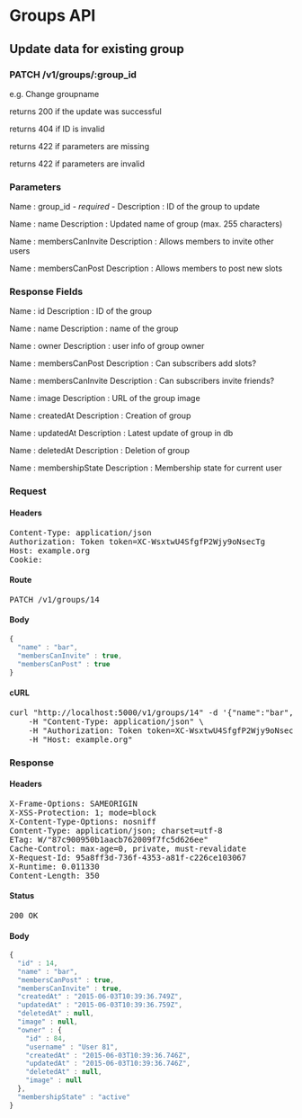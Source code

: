 # Groups API

## Update data for existing group

### PATCH /v1/groups/:group_id

e.g. Change groupname

returns 200 if the update was successful

returns 404 if ID is invalid

returns 422 if parameters are missing

returns 422 if parameters are invalid

### Parameters

Name : group_id *- required -*
Description : ID of the group to update

Name : name
Description : Updated name of group (max. 255 characters)

Name : membersCanInvite
Description : Allows members to invite other users

Name : membersCanPost
Description : Allows members to post new slots


### Response Fields

Name : id
Description : ID of the group

Name : name
Description : name of the group

Name : owner
Description : user info of group owner

Name : membersCanPost
Description : Can subscribers add slots?

Name : membersCanInvite
Description : Can subscribers invite friends?

Name : image
Description : URL of the group image

Name : createdAt
Description : Creation of group

Name : updatedAt
Description : Latest update of group in db

Name : deletedAt
Description : Deletion of group

Name : membershipState
Description : Membership state for current user

### Request

#### Headers

<pre>Content-Type: application/json
Authorization: Token token=XC-WsxtwU4SfgfP2Wjy9oNsecTg
Host: example.org
Cookie: </pre>

#### Route

<pre>PATCH /v1/groups/14</pre>

#### Body
```javascript
{
  "name" : "bar",
  "membersCanInvite" : true,
  "membersCanPost" : true
}
```


#### cURL

<pre class="request">curl &quot;http://localhost:5000/v1/groups/14&quot; -d &#39;{&quot;name&quot;:&quot;bar&quot;,&quot;membersCanInvite&quot;:true,&quot;membersCanPost&quot;:true}&#39; -X PATCH \
	-H &quot;Content-Type: application/json&quot; \
	-H &quot;Authorization: Token token=XC-WsxtwU4SfgfP2Wjy9oNsecTg&quot; \
	-H &quot;Host: example.org&quot;</pre>

### Response

#### Headers

<pre>X-Frame-Options: SAMEORIGIN
X-XSS-Protection: 1; mode=block
X-Content-Type-Options: nosniff
Content-Type: application/json; charset=utf-8
ETag: W/&quot;87c900950b1aacb762009f7fc5d626ee&quot;
Cache-Control: max-age=0, private, must-revalidate
X-Request-Id: 95a8ff3d-736f-4353-a81f-c226ce103067
X-Runtime: 0.011330
Content-Length: 350</pre>

#### Status

<pre>200 OK</pre>

#### Body

```javascript
{
  "id" : 14,
  "name" : "bar",
  "membersCanPost" : true,
  "membersCanInvite" : true,
  "createdAt" : "2015-06-03T10:39:36.749Z",
  "updatedAt" : "2015-06-03T10:39:36.759Z",
  "deletedAt" : null,
  "image" : null,
  "owner" : {
    "id" : 84,
    "username" : "User 81",
    "createdAt" : "2015-06-03T10:39:36.746Z",
    "updatedAt" : "2015-06-03T10:39:36.746Z",
    "deletedAt" : null,
    "image" : null
  },
  "membershipState" : "active"
}
```
